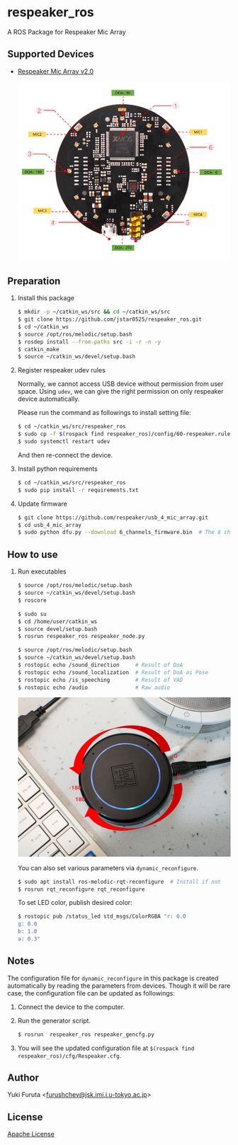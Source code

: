 respeaker_ros
=============

A ROS Package for Respeaker Mic Array


## Supported Devices

- [Respeaker Mic Array v2.0](http://wiki.seeedstudio.com/ReSpeaker_Mic_Array_v2.0/)

    ![Respeaker Mic Array v2.0](https://github.com/SeeedDocument/ReSpeaker_Mic_Array_V2/raw/master/img/Hardware%20Overview.png)

## Preparation

1. Install this package

    ```bash
    $ mkdir -p ~/catkin_ws/src && cd ~/catkin_ws/src
    $ git clone https://github.com/jstar0525/respeaker_ros.git
    $ cd ~/catkin_ws
    $ source /opt/ros/melodic/setup.bash
    $ rosdep install --from-paths src -i -r -n -y
    $ catkin_make
    $ source ~/catkin_ws/devel/setup.bash
    ```

1. Register respeaker udev rules

    Normally, we cannot access USB device without permission from user space.
    Using `udev`, we can give the right permission on only respeaker device automatically.

    Please run the command as followings to install setting file:

    ```bash
    $ cd ~/catkin_ws/src/respeaker_ros
    $ sudo cp -f $(rospack find respeaker_ros)/config/60-respeaker.rules /etc/udev/rules.d/60-respeaker.rules
    $ sudo systemctl restart udev
    ```

    And then re-connect the device.

1. Install python requirements

    ```bash
    $ cd ~/catkin_ws/src/respeaker_ros
    $ sudo pip install -r requirements.txt
    ```

1. Update firmware

    ```bash
    $ git clone https://github.com/respeaker/usb_4_mic_array.git
    $ cd usb_4_mic_array
    $ sudo python dfu.py --download 6_channels_firmware.bin  # The 6 channels version 
    ```

## How to use

1. Run executables
    ```bash
    $ source /opt/ros/melodic/setup.bash
    $ source ~/catkin_ws/devel/setup.bash
    $ roscore
    ```
    ```bash
    $ sudo su
    $ cd /home/user/catkin_ws
    $ source devel/setup.bash
    $ rosrun respeaker_ros respeaker_node.py
    ```
    ```bash
    $ source /opt/ros/melodic/setup.bash
    $ source ~/catkin_ws/devel/setup.bash
    $ rostopic echo /sound_direction     # Result of DoA
    $ rostopic echo /sound_localization  # Result of DoA as Pose
    $ rostopic echo /is_speeching        # Result of VAD
    $ rostopic echo /audio               # Raw audio
    ```

    ![Respeaker direction](./direction.png)

    You can also set various parameters via `dynamic_reconfigure`.

    ```bash
    $ sudo apt install ros-melodic-rqt-reconfigure  # Install if not
    $ rosrun rqt_reconfigure rqt_reconfigure
    ```

    To set LED color, publish desired color:

    ```bash
    $ rostopic pub /status_led std_msgs/ColorRGBA "r: 0.0
    g: 0.0
    b: 1.0
    a: 0.3"
    ```


## Notes

The configuration file for `dynamic_reconfigure` in this package is created automatically by reading the parameters from devices.
Though it will be rare case, the configuration file can be updated as followings:

1. Connect the device to the computer.
1. Run the generator script.

    ```bash
    $ rosrun  respeaker_ros respeaker_gencfg.py
    ```
1. You will see the updated configuration file at `$(rospack find respeaker_ros)/cfg/Respeaker.cfg`.


## Author

Yuki Furuta <<furushchev@jsk.imi.i.u-tokyo.ac.jp>>

## License

[Apache License](LICENSE)
